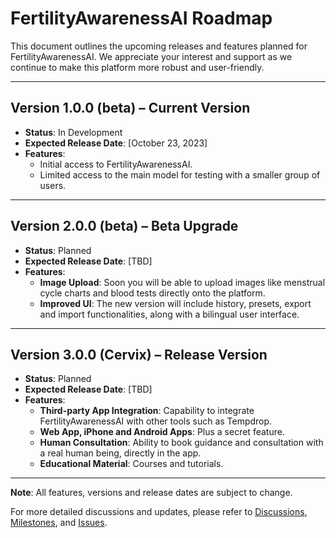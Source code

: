 # FertilityAwarenessAI Roadmap

This document outlines the upcoming releases and features planned for FertilityAwarenessAI. We appreciate your interest and support as we continue to make this platform more robust and user-friendly.

---

## Version 1.0.0 (beta) – Current Version
- **Status**: In Development
- **Expected Release Date**: [October 23, 2023]
- **Features**:
  - Initial access to FertilityAwarenessAI.
  - Limited access to the main model for testing with a smaller group of users.

---

## Version 2.0.0 (beta) – Beta Upgrade
- **Status**: Planned
- **Expected Release Date**: [TBD]
- **Features**:
  - **Image Upload**: Soon you will be able to upload images like menstrual cycle charts and blood tests directly onto the platform.
  - **Improved UI**: The new version will include history, presets, export and import functionalities, along with a bilingual user interface.

---

## Version 3.0.0 (Cervix) – Release Version
- **Status**: Planned
- **Expected Release Date**: [TBD]
- **Features**:
  - **Third-party App Integration**: Capability to integrate FertilityAwarenessAI with other tools such as Tempdrop.
  - **Web App, iPhone and Android Apps**: Plus a secret feature.
  - **Human Consultation**: Ability to book guidance and consultation with a real human being, directly in the app.
  - **Educational Material**: Courses and tutorials.

---

**Note**: All features, versions and release dates are subject to change.

For more detailed discussions and updates, please refer to [Discussions](https://github.com/[WOWEN-DEV]/[fertilityawareness]/discussions), [Milestones](https://github.com/[WOWEN-DEV]/[fertilityawareness]/milestones), and [Issues](https://github.com/[WOWEN-DEV]/[fertilityawareness]/issues).
